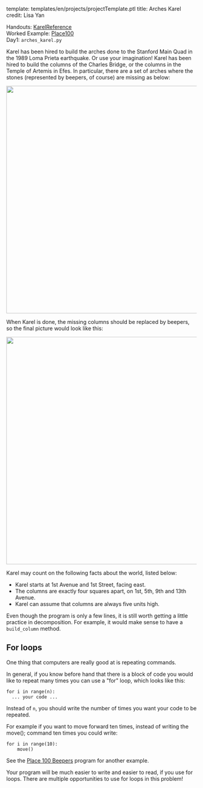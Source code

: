 template: templates/en/projects/projectTemplate.ptl
title: Arches Karel
credit: Lisa Yan

Handouts: [KarelReference]({{pathToRoot}}en/resources/karel.html)<br/>
Worked Example: [Place100]({{pathToRoot}}en/projects/place100.html)<br/>
Day1: `arches_karel.py`

Karel has been hired to build the arches done to the Stanford Main Quad in the 1989 Loma Prieta earthquake. Or use your imagination! Karel has been hired to build the columns of the Charles Bridge, or the columns in the Temple of Artemis in Efes. In particular, there are a set of arches where the stones (represented by beepers, of course) are missing as below:
				<p>
					<center>
						<img style="width:600px" src="{{pathToRoot}}img/projects/efes/efesBroken.png">	
					</center>
				</p>

When Karel is done, the missing columns should be replaced by beepers, so the final picture would look like this:
				<p>
					<center>
						<img style="width:600px" src="{{pathToRoot}}img/projects/efes/efesRepaired.png">	
					</center>
				</p>

Karel may count on the following facts about the world, listed below:

* Karel starts at 1st Avenue and 1st Street, facing east.
* The columns are exactly four squares apart, on 1st, 5th, 9th and 13th Avenue.
* Karel can assume that columns are always five units high.

Even though the program is only a few lines, it is still worth getting a little practice in decomposition. For example, it would make sense to have a `build_column` method. 

## For loops

One thing that computers are really good at is repeating commands.

In general, if you know before hand that there is a block of code you would like to repeat many times you can use a "for" loop, which looks like this:
```
for i in range(n):
  ... your code ...

```

Instead of `n`, you should write the number of times you want your code to be repeated.

For example if you want to move forward ten times, instead of writing the move(); command ten times you could write:
```
for i in range(10):
    move()
```

See the [Place 100 Beepers]({{pathToRoot}}en/projects/place100.html) program for another example.

Your program will be much easier to write and easier to read, if you use for loops. There are multiple opportunities to use for loops in this problem! 
